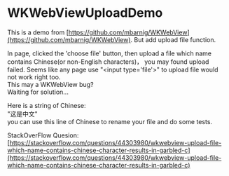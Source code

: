# WKWebViewUploadDemo
This is a demo from [https://github.com/mbarnig/WKWebView](https://github.com/mbarnig/WKWebView). But add upload file function.

In page, clicked the 'choose file' button, then upload a file which name contains Chinese(or non-English characters)， you may found upload failed. Seems like any page use "\<input type='file'>" to upload file would not work right too.  
This may a WKWebView bug?   
Waiting for solution...

Here is a string of Chinese:  
"这是中文"  
you can use this line of Chinese to rename your file and do some tests.

StackOverFlow Quesion:  [https://stackoverflow.com/questions/44303980/wkwebview-upload-file-which-name-contains-chinese-character-results-in-garbled-c](https://stackoverflow.com/questions/44303980/wkwebview-upload-file-which-name-contains-chinese-character-results-in-garbled-c)